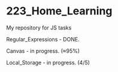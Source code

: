 # 223_Home_Learning
My repository for JS tasks

Regular_Expressions - DONE.

Canvas - in progress. (≈95%)

Local_Storage - in progress. (4/5)
